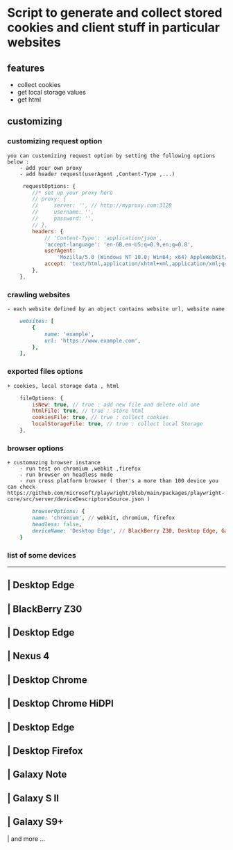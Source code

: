 # Script to generate and collect stored cookies and client stuff in particular websites

## features
 - collect cookies
 - get local storage values
 - get html

## customizing
 ### customizing request option
    you can customizing request option by setting the following options below :
        - add your own proxy
        - add header request(userAgent ,Content-Type ,...) 

```javascript
     requestOptions: {
        //* set up your proxy here
        // proxy: {
        //     server: '', // http://myproxy.com:3128
        //     username: '',
        //     password: '',
        // },
        headers: {
            // 'Content-Type': 'application/json',
            'accept-language': 'en-GB,en-US;q=0.9,en;q=0.8',
            userAgent:
                'Mozilla/5.0 (Windows NT 10.0; Win64; x64) AppleWebKit/537.36 (KHTML, like Gecko) Chrome/103.0.0.0 Safari/537.36',
            accept: 'text/html,application/xhtml+xml,application/xml;q=0.9,image/avif,image/webp,image/apng,*/*;q=0.8,application/signed-exchange;v=b3;q=0.9',
        },
    },
```

### crawling websites
    - each website defined by an object contains website url, website name 

```ruby
    websites: [
        {
            name: 'example',
            url: 'https://www.example.com',
        },
    ],
```

### exported files options
    + cookies, local storage data , html

```js
    fileOptions: {
        isNew: true, // true : add new file and delete old one
        htmlFile: true, // true : store html
        cookiesFile: true, // true : collect cookies
        localStorageFile: true, // true : collect local Storage
    },
```

### browser options
    + customazing browser instance 
        - run test on chromium ,webkit ,firefox
        - run browser on headless mode
        - run cross platform browser ( ther's a more than 100 device you can check https://github.com/microsoft/playwright/blob/main/packages/playwright-core/src/server/deviceDescriptorsSource.json )
``` ruby
        browserOptions: {
        name: 'chromium', // webkit, chromium, firefox
        headless: false,
        deviceName: 'Desktop Edge', // BlackBerry Z30, Desktop Edge, Galaxy Note 3 ,Nexus 4
    }

```

### list of some devices 
   ------------------------
   | Desktop Edge         
   ------------------------
   | BlackBerry Z30       
   ------------------------
   | Desktop Edge         
   ------------------------
   | Nexus 4              
   ------------------------
   | Desktop Chrome       
   ------------------------
   | Desktop Chrome HiDPI 
   ------------------------
   | Desktop Edge         
   ------------------------
   | Desktop Firefox      
   ------------------------
   | Galaxy Note           
   ------------------------
   | Galaxy S II          
   ------------------------
   | Galaxy S9+           
   ------------------------
   | and more ...
